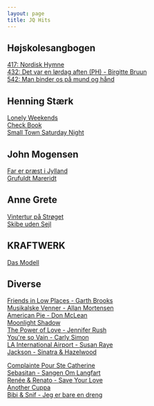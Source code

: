 ```yaml
---
layout: page
title: JQ Hits
---
```


Højskolesangbogen
----
[417: Nordisk Hymne](https://www.youtube.com/watch?v=kKJm1PUzv_0)  
[432: Det var en lørdag aften (PH) - Birgitte Bruun](https://www.youtube.com/watch?v=p4IewCYM7OA)  
[542: Man binder os på mund og hånd](https://www.youtube.com/watch?v=FVJHZT6YR3E)  

Henning Stærk
----
[Lonely Weekends](https://youtu.be/fKK7dkpeDqQ)  
[Check Book](https://youtu.be/bjNK1MYUquE)  
[Small Town Saturday Night](https://youtu.be/n7bd2MBfa2M)  

John Mogensen
----
[Far er præst i Jylland](https://youtu.be/C0gpflbHWFw)  
[Grufuldt Mareridt](https://youtu.be/PxYdeuqUU-k)  

Anne Grete
----
[Vintertur på Strøget](https://youtu.be/h9Fk3o9wSzU)  
[Skibe uden Sejl](https://youtu.be/HgIm4uKaXZU)  

KRAFTWERK
----
[Das Modell](https://youtu.be/o0iga1eNgvA)  

Diverse
----
[Friends in Low Places - Garth Brooks](https://youtu.be/p0_der_5hRM)  
[Musikalske Venner - Allan Mortensen](https://youtu.be/HauQSSE6_MQ)  
[American Pie - Don McLean](https://youtu.be/ngDJIjbAvz4)  
[Moonlight Shadow](https://youtu.be/e80qhyovOnA)  
[The Power of Love - Jennifer Rush](https://youtu.be/b_zHQ6kFuQ0)  
[You're so Vain - Carly Simon](https://youtu.be/cleCtBP0o5Y)  
[LA International Airport - Susan Raye](https://youtu.be/Aj8f30Iguw0)  
[Jackson - Sinatra & Hazelwood](https://youtu.be/rnkuRQ8tjIE)  

[Complainte Pour Ste Catherine](https://youtu.be/XP8S249NxtI)  
[Sebasitan - Sangen Om Langfart](https://youtu.be/gvCw45KzhTE)  
[Renée & Renato - Save Your Love](https://youtu.be/m7EnYrW0oQM)  
[Another Cuppa](https://youtu.be/J4MsW1s0fNE)  
[Bibi & Snif - Jeg er bare en dreng](https://www.youtube.com/watch?v=dTI2WbsNraU)  
